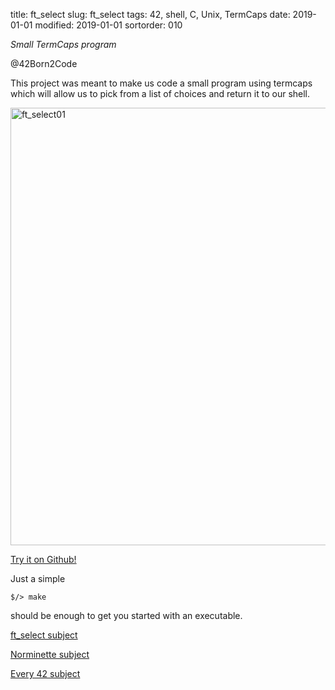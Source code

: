 title: ft_select
slug: ft_select
tags: 42, shell, C, Unix, TermCaps
date: 2019-01-01
modified: 2019-01-01
sortorder: 010


_Small TermCaps program_

@42Born2Code

This project was meant to make us code a small program using termcaps which will allow us to pick from a list of choices and return it to our shell.


<img src="/images/ft_select01.gif" alt="ft_select01" width="700"/>

[Try it on Github!](https://github.com/abguimba/42-ft_select)  
  
  

Just a simple
    
    $/> make

should be enough to get you started with an executable.



[ft_select subject](PDFs/42-ft_select.en.pdf)

[Norminette subject](https://github.com/Binary-Hackers/42_Subjects/blob/master/04_Norme/norme_2_0_1.pdf)

[Every 42 subject](https://github.com/agavrel/42_Subjects)
